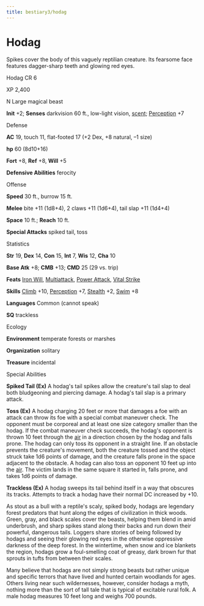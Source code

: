 ```yaml
---
title: bestiary3/hodag
---
```

# Hodag

Spikes cover the body of this vaguely reptilian creature. Its fearsome face features dagger-sharp teeth and glowing red eyes.

Hodag CR 6

XP 2,400

N Large magical beast

**Init** +2; **Senses** darkvision 60 ft., low-light vision, [scent](monster_dir/universalMonsterRules#_scent); [Perception](skills/perception#_perception) +7

Defense

**AC** 19, touch 11, flat-footed 17 (+2 Dex, +8 natural, –1 size)

**hp** 60 (8d10+16)

**Fort** +8, **Ref** +8, **Will** +5

**Defensive Abilities** ferocity

Offense

**Speed** 30 ft., burrow 15 ft.

**Melee** bite +11 (1d8+4), 2 claws +11 (1d6+4), tail slap +11 (1d4+4)

**Space** 10 ft.; **Reach** 10 ft.

**Special Attacks** spiked tail, toss

Statistics

**Str** 19, **Dex** 14, **Con** 15, **Int** 7, **Wis** 12, **Cha** 10

**Base Atk** +8; **CMB** +13; **CMD** 25 (29 vs. trip)

**Feats** [Iron Will](feats#_iron-will), [Multiattack](monster_dir/monsterFeats#_multiattack), [Power Attack](feats#_power-attack), [Vital Strike](feats#_vital-strike)

**Skills** [Climb](skills/climb#_climb) +10, [Perception](skill_dir/perception#_perception) +7, [Stealth](skills/stealth#_stealth) +2, [Swim](skill_dir/swim#_swim) +8

**Languages** Common (cannot speak)

**SQ** trackless

Ecology

**Environment** temperate forests or marshes

**Organization** solitary

**Treasure** incidental

Special Abilities

**Spiked Tail (Ex)** A hodag's tail spikes allow the creature's tail slap to deal both bludgeoning and piercing damage. A hodag's tail slap is a primary attack.

**Toss (Ex)** A hodag charging 20 feet or more that damages a foe with an attack can throw its foe with a special combat maneuver check. The opponent must be corporeal and at least one size category smaller than the hodag. If the combat maneuver check succeeds, the hodag's opponent is thrown 10 feet through the [air](monsters/creatureTypes#_air-subtype) in a direction chosen by the hodag and falls prone. The hodag can only toss its opponent in a straight line. If an obstacle prevents the creature's movement, both the creature tossed and the object struck take 1d6 points of damage, and the creature falls prone in the space adjacent to the obstacle. A hodag can also toss an opponent 10 feet up into the [air](monster_dir/creatureTypes#_air-subtype). The victim lands in the same square it started in, falls prone, and takes 1d6 points of damage.

**Trackless (Ex)** A hodag sweeps its tail behind itself in a way that obscures its tracks. Attempts to track a hodag have their normal DC increased by +10.

As stout as a bull with a reptile's scaly, spiked body, hodags are legendary forest predators that hunt along the edges of civilization in thick woods. Green, gray, and black scales cover the beasts, helping them blend in amid underbrush, and sharp spikes stand along their backs and run down their powerful, dangerous tails. Loggers share stories of being followed by hodags and seeing their glowing red eyes in the otherwise oppressive darkness of the deep forest. In the wintertime, when snow and ice blankets the region, hodags grow a foul-smelling coat of greasy, dark brown fur that sprouts in tufts from between their scales.

Many believe that hodags are not simply strong beasts but rather unique and specific terrors that have lived and hunted certain woodlands for ages. Others living near such wildernesses, however, consider hodags a myth, nothing more than the sort of tall tale that is typical of excitable rural folk. A male hodag measures 10 feet long and weighs 700 pounds.

